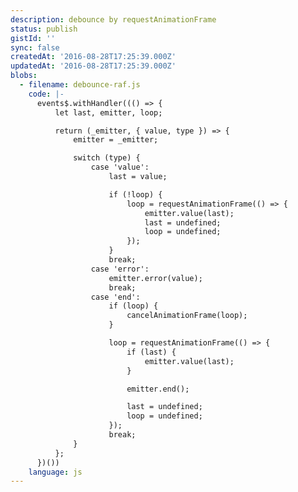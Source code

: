 ```yaml
---
description: debounce by requestAnimationFrame
status: publish
gistId: ''
sync: false
createdAt: '2016-08-28T17:25:39.000Z'
updatedAt: '2016-08-28T17:25:39.000Z'
blobs:
  - filename: debounce-raf.js
    code: |-
      events$.withHandler((() => {
          let last, emitter, loop;

          return (_emitter, { value, type }) => {
              emitter = _emitter;

              switch (type) {
                  case 'value':
                      last = value;

                      if (!loop) {
                          loop = requestAnimationFrame(() => {
                              emitter.value(last);
                              last = undefined;
                              loop = undefined;
                          });
                      }
                      break;
                  case 'error':
                      emitter.error(value);
                      break;
                  case 'end':
                      if (loop) {
                          cancelAnimationFrame(loop);
                      }

                      loop = requestAnimationFrame(() => {
                          if (last) {
                              emitter.value(last);
                          }

                          emitter.end();

                          last = undefined;
                          loop = undefined;
                      });
                      break;
              }
          };
      })())
    language: js
---
```


